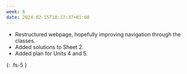 ```yaml
---
week: 6
date: 2024-02-15T18:17:37+01:00
---
```


- Restructured webpage, hopefully improving navigation through the classes. 
- Added solutions to Sheet 2.
- Added plan for Units 4 and 5. 



{: .fs-5 }

